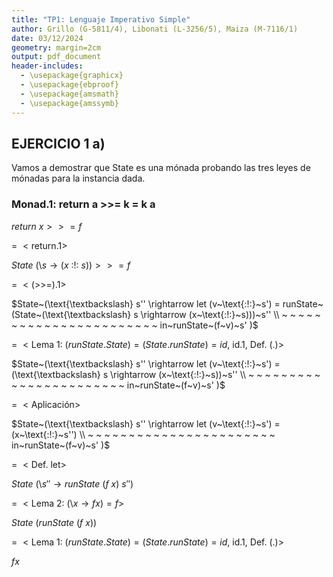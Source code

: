 ```yaml
---
title: "TP1: Lenguaje Imperativo Simple"
author: Grillo (G-5811/4), Libonati (L-3256/5), Maiza (M-7116/1)
date: 03/12/2024
geometry: margin=2cm
output: pdf_document
header-includes:
  - \usepackage{graphicx}
  - \usepackage{ebproof}
  - \usepackage{amsmath}
  - \usepackage{amssymb}
---
```


## EJERCICIO 1 a)

Vamos a demostrar que State es una mónada probando las tres leyes de mónadas para la instancia dada.

### Monad.1: return a >>= k = k a

$return~x >>= f$

$=~<\text{return.1}>$

$State~(\text{\textbackslash} s \rightarrow (x~\text{:!:}~s)) >>= f$

$=~<\text{(>>=).1}>$

$State~(\text{\textbackslash} s'' \rightarrow let (v~\text{:!:}~s') = runState~(State~(\text{\textbackslash} s \rightarrow (x~\text{:!:}~s)))~s'' \\
~ ~ ~ ~ ~ ~ ~ ~ ~ ~ ~ ~ ~ ~ ~ ~ ~ ~ ~ ~ ~ ~ ~ in~runState~(f~v)~s'
)$

$=~<\text{Lema 1: } (runState.State) = (State.runState) = id\text{, id.1, Def. (.)}>$

$State~(\text{\textbackslash} s'' \rightarrow let (v~\text{:!:}~s') = (\text{\textbackslash} s \rightarrow (x~\text{:!:}~s))~s'' \\
~ ~ ~ ~ ~ ~ ~ ~ ~ ~ ~ ~ ~ ~ ~ ~ ~ ~ ~ ~ ~ ~ ~ in~runState~(f~v)~s'
)$

$=~<\text{Aplicación}>$

$State~(\text{\textbackslash} s'' \rightarrow let (v~\text{:!:}~s') = (x~\text{:!:}~s'') \\
~ ~ ~ ~ ~ ~ ~ ~ ~ ~ ~ ~ ~ ~ ~ ~ ~ ~ ~ ~ ~ ~ ~ in~runState~(f~v)~s'
)$

$=~<\text{Def. let}>$

$State~(\text{\textbackslash} s'' \rightarrow runState~(f~x)~s'')$

$=~<\text{Lema 2: (\textbackslash}x \rightarrow f x) = f>$

$State~(runState~(f~x))$

$=~<\text{Lema 1: } (runState.State) = (State.runState) = id\text{, id.1, Def. (.)}>$

$f x$
